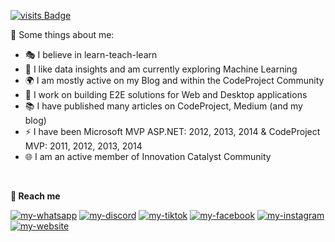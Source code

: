 <!--
<h2 align="center">
  Welcome to Al Siam World!
  <img src="https://media.giphy.com/media/hvRJCLFzcasrR4ia7z/giphy.gif" width="28">
</h2>
-->

<!--
<p align="center">
  <a href="https://github.com/alsiam"><img src="https://readme-typing-svg.herokuapp.com/?lines=Self%20Taught%20Programmer;Front%20End%20Developer;1.5%2B%20years%20of%20coding%20experience;Always%20learning%20new%20things&center=true&width=380&height=45"></a>
</p>

 -->

[![visits Badge](https://badges.pufler.dev/visits/anakpetani13/anakpetani13)](https://badges.pufler.dev/visits/anakpetani13/anakpetani13)

🎑 Some things about me:
- 🎭 I believe in learn-teach-learn</li>
- 🔭 I like data insights and am currently exploring Machine Learning</li>
- 🌍 I am mostly active on my Blog and within the CodeProject Community</li>
- 💬 I work on building E2E solutions for Web and Desktop applications</li>
- 📚 I have published many articles on CodeProject, Medium (and my blog)</li>
- ⚡  I have been Microsoft MVP ASP.NET: 2012, 2013, 2014 & CodeProject MVP: 2011, 2012, 2013, 2014</li>
- 🌐 I am an active member of Innovation Catalyst Community</li>
<br/>

**🎑 Reach me**
<p align="left"> 
<a href="https://wa.me/+6285215864522"><img src="https://img.shields.io/badge/WhatsApp-green" alt="my-whatsapp"/></a>
<a href="https://discordapp.com/users/363175391495716887"><img src="https://img.shields.io/badge/Discord-ba03fc" alt="my-discord"/></a>
<a href="https://www.tiktok.com/@anakpetani00"><img src="https://img.shields.io/badge/TikTok-grey" alt="my-tiktok"/></a>
<a href="https://web.facebook.com/profile.php?id=100083695556105"><img src="https://img.shields.io/badge/Facebook-blue" alt="my-facebook"/></a>
<a href="https://www.instagram.com/toeep_"><img src="https://img.shields.io/badge/Instagram-fc03a1" alt="my-instagram"/></a>
<a href="https://learnbyinsight.com"><img src="https://img.shields.io/badge/Website-red" alt="my-website"/></a>
</p>
